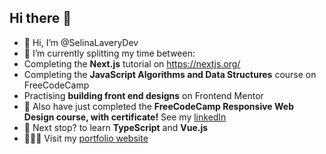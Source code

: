 ## Hi there 👋
- 👋 Hi, I’m @SelinaLaveryDev
- 🌱 I’m currently splitting my time between:
 -  Completing the **Next.js** tutorial on https://nextjs.org/
 -  Completing the **JavaScript Algorithms and Data Structures** course on FreeCodeCamp
 -  Practising **building front end designs** on Frontend Mentor
- 🏅 Also have just completed the **FreeCodeCamp Responsive Web Design course, with certificate!** See my [linkedIn](https://www.linkedin.com/in/selina-lavery/)
- 🧭 Next stop? to learn **TypeScript** and **Vue.js**
- 👩🏻‍💻 Visit my [portfolio website](https://selinalaverydev.github.io/selina-dev-portfolio/)
<!--
**SelinaLaveryDev/SelinaLaveryDev** is a ✨ _special_ ✨ repository because its `README.md` (this file) appears on your GitHub profile.

Here are some ideas to get you started:

- 🔭 I’m currently working on ...
- 🌱 I’m currently learning ...
- 👯 I’m looking to collaborate on ...
- 🤔 I’m looking for help with ...
- 💬 Ask me about ...
- 📫 How to reach me: ...
- 😄 Pronouns: ...
- ⚡ Fun fact: ...
-->
